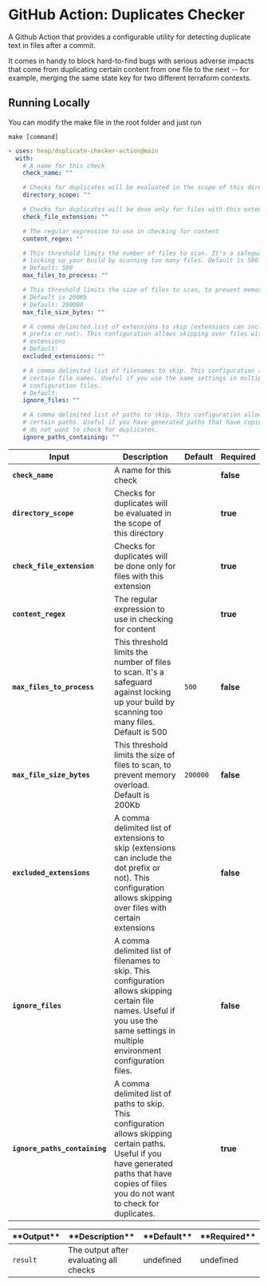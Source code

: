 <!-- start title -->

# GitHub Action: Duplicates Checker

<!-- end title -->
<!-- start description -->

A Github Action that provides a configurable utility for detecting duplicate text in files after a commit.

It comes in handy to block hard-to-find bugs with serious adverse impacts that come from duplicating certain content from one file to the next -- for example, merging the same state key for two different terraform contexts.

## Running Locally

You can modify the make file in the root folder and just run

```
make [command]
```
<!-- end description -->

<!-- start usage -->

```yaml
- uses: heap/duplicate-checker-action@main
  with:
    # A name for this check
    check_name: ""

    # Checks for duplicates will be evaluated in the scope of this directory
    directory_scope: ""

    # Checks for duplicates will be done only for files with this extension
    check_file_extension: ""

    # The regular expression to use in checking for content
    content_regex: ""

    # This threshold limits the number of files to scan. It's a safeguard against
    # locking up your build by scanning too many files. Default is 500
    # Default: 500
    max_files_to_process: ""

    # This threshold limits the size of files to scan, to prevent memory overload.
    # Default is 200Kb
    # Default: 200000
    max_file_size_bytes: ""

    # A comma delimited list of extensions to skip (extensions can include the dot
    # prefix or not). This configuration allows skipping over files with certain
    # extensions
    # Default:
    excluded_extensions: ""

    # A comma delimited list of filenames to skip. This configuration allows skipping
    # certain file names. Useful if you use the same settings in multiple environment
    # configuration files.
    # Default:
    ignore_files: ""

    # A comma delimited list of paths to skip. This configuration allows skipping
    # certain paths. Useful if you have generated paths that have copies of files you
    # do not want to check for duplicates.
    ignore_paths_containing: ""
```

<!-- end usage -->
<!-- start inputs -->

| **Input**                     | **Description**                                                                                                                                                                                  | **Default** | **Required** |
| ----------------------------- | ------------------------------------------------------------------------------------------------------------------------------------------------------------------------------------------------ | ----------- | ------------ |
| **`check_name`**              | A name for this check                                                                                                                                                                            |             | **false**    |
| **`directory_scope`**         | Checks for duplicates will be evaluated in the scope of this directory                                                                                                                           |             | **true**     |
| **`check_file_extension`**    | Checks for duplicates will be done only for files with this extension                                                                                                                            |             | **true**     |
| **`content_regex`**           | The regular expression to use in checking for content                                                                                                                                            |             | **true**     |
| **`max_files_to_process`**    | This threshold limits the number of files to scan. It's a safeguard against locking up your build by scanning too many files. Default is 500                                                     | `500`       | **false**    |
| **`max_file_size_bytes`**     | This threshold limits the size of files to scan, to prevent memory overload. Default is 200Kb                                                                                                    | `200000`    | **false**    |
| **`excluded_extensions`**     | A comma delimited list of extensions to skip (extensions can include the dot prefix or not). This configuration allows skipping over files with certain extensions                               |             | **false**    |
| **`ignore_files`**            | A comma delimited list of filenames to skip. This configuration allows skipping certain file names. Useful if you use the same settings in multiple environment configuration files.             |             | **false**    |
| **`ignore_paths_containing`** | A comma delimited list of paths to skip. This configuration allows skipping certain paths. Useful if you have generated paths that have copies of files you do not want to check for duplicates. |             | **true**     |

<!-- end inputs -->
<!-- start outputs -->

| \***\*Output\*\*** | \***\*Description\*\***                | \***\*Default\*\*** | \***\*Required\*\*** |
| ------------------ | -------------------------------------- | ------------------- | -------------------- |
| `result`           | The output after evaluating all checks | undefined           | undefined            |

<!-- end outputs -->
